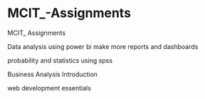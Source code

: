 # MCIT_-Assignments
MCIT_ Assignments

Data analysis using power bi 
make more reports and dashboards


probability and statistics using spss  


Business Analysis Introduction 



web development essentials 
